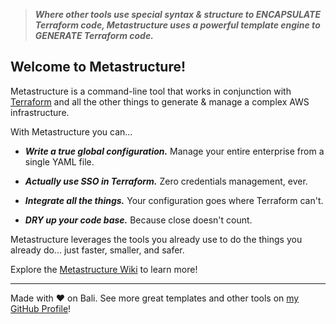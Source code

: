 > **_Where other tools use special syntax & structure to ENCAPSULATE Terraform code, Metastructure uses a powerful template engine to GENERATE Terraform code._**

## Welcome to Metastructure!

Metastructure is a command-line tool that works in conjunction with [Terraform](https://www.terraform.io/) and all the other things to generate & manage a complex AWS infrastructure.

With Metastructure you can...

- **_Write a true global configuration._** Manage your entire enterprise from a single YAML file.

- **_Actually use SSO in Terraform._** Zero credentials management, ever.

- **_Integrate all the things._** Your configuration goes where Terraform can't.

- **_DRY up your code base._** Because close doesn't count.

Metastructure leverages the tools you already use to do the things you already do... just faster, smaller, and safer.

Explore the [Metastructure Wiki](https://github.com/karmaniverous/metastructure/wiki) to learn more!

---

Made with ❤️ on Bali. See more great templates and other tools on
[my GitHub Profile](https://github.com/karmaniverous)!
